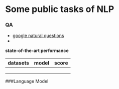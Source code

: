 # Some public tasks of NLP

### QA

 - [google natural questions](https://ai.google.com/research/NaturalQuestions)
 - 



**state-of-the-art performance**

| datasets | model | score |
| :------: | :---: | ----- |
|          |       |       |
|          |       |       |
|          |       |       |



###Language Model








